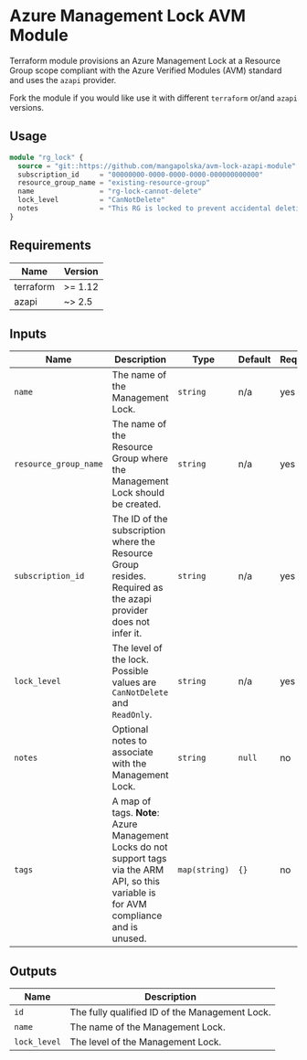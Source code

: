 # Azure Management Lock AVM Module

Terraform module provisions an Azure Management Lock at a Resource Group scope compliant with the Azure Verified Modules (AVM) standard and uses the `azapi` provider.

Fork the module if you would like use it with different `terraform` or/and `azapi` versions.

## Usage

```terraform
module "rg_lock" {
  source = "git::https://github.com/mangapolska/avm-lock-azapi-module"
  subscription_id     = "00000000-0000-0000-0000-000000000000"
  resource_group_name = "existing-resource-group"
  name                = "rg-lock-cannot-delete"
  lock_level          = "CanNotDelete"
  notes               = "This RG is locked to prevent accidental deletion."
}
```

## Requirements

| Name      | Version  |
| --------- | -------- |
| terraform | >= 1.12  |
| azapi     | ~> 2.5   |

## Inputs

| Name                  | Description                                                                                                                                | Type         | Default | Required |
| --------------------- | ------------------------------------------------------------------------------------------------------------------------------------------ | ------------ | ------- | -------- |
| `name`                | The name of the Management Lock.                                                                                                           | `string`     | n/a     |   yes    |
| `resource_group_name` | The name of the Resource Group where the Management Lock should be created.                                                                | `string`     | n/a     |   yes    |
| `subscription_id`     | The ID of the subscription where the Resource Group resides. Required as the azapi provider does not infer it.                             | `string`     | n/a     |   yes    |
| `lock_level`          | The level of the lock. Possible values are `CanNotDelete` and `ReadOnly`.                                                                  | `string`     | n/a     |   yes    |
| `notes`               | Optional notes to associate with the Management Lock.                                                                                      | `string`     | `null`  |    no    |
| `tags`                | A map of tags. **Note**: Azure Management Locks do not support tags via the ARM API, so this variable is for AVM compliance and is unused. | `map(string)`| `{}`    |    no    |

## Outputs

| Name         | Description                                    |
| ------------ | ---------------------------------------------- |
| `id`         | The fully qualified ID of the Management Lock. |
| `name`       | The name of the Management Lock.               |
| `lock_level` | The level of the Management Lock.              |